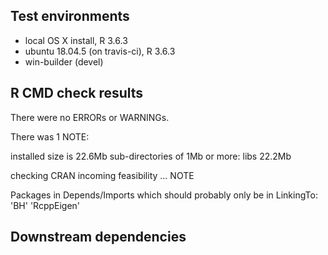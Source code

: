 ## Test environments
* local OS X install, R 3.6.3
* ubuntu 18.04.5 (on travis-ci), R 3.6.3
* win-builder (devel)

## R CMD check results
There were no ERRORs or WARNINGs.

There was 1 NOTE:

installed size is 22.6Mb
    sub-directories of 1Mb or more:
      libs  22.2Mb

checking CRAN incoming feasibility ... NOTE

Packages in Depends/Imports which should probably only be in LinkingTo:
  'BH' 'RcppEigen'

## Downstream dependencies
